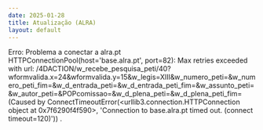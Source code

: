 ```yaml
---
date: 2025-01-28
title: Atualização (ALRA)
layout: default
---
```

Erro: Problema a conectar a alra.pt
HTTPConnectionPool(host='base.alra.pt', port=82): Max retries exceeded with url: /4DACTION/w_recebe_pesquisa_peti/40?wformvalida.x=24&wformvalida.y=15&w_legis=XIII&w_numero_peti=&w_numero_peti_fim=&w_d_entrada_peti=&w_d_entrada_peti_fim=&w_assunto_peti=&w_autor_peti=&POPcomissao=&w_d_plena_peti=&w_d_plena_peti_fim= (Caused by ConnectTimeoutError(<urllib3.connection.HTTPConnection object at 0x7f6290f4f590>, 'Connection to base.alra.pt timed out. (connect timeout=120)'))
.
